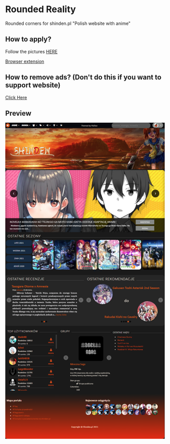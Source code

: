 # Rounded Reality
Rounded corners for shinden.pl "Polish website with anime"

## How to apply?
  Follow the pictures [HERE](https://github.com/PoDiax/Shinden-Rounded-Reality/tree/main/How%20to%20apply)
  
  [Browser extension](https://github.com/PoDiax/Shinden-Rounded-Reality/blob/main/How%20to%20apply/browser%20extension.md)

## How to remove ads? (Don't do this if you want to support website)
  [Click Here](https://github.com/PoDiax/Shinden-Rounded-Reality/blob/main/How%20to%20apply/Remove%20ADS.md)



## Preview

![alt text](https://raw.githubusercontent.com/PoDiax/Rounded-Reality/main/ScreenShots/EntireWebsite.png)

